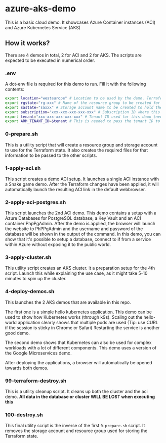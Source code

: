# azure-aks-demo

This is a basic cloud demo. 
It showcases Azure Container instances (ACI) and Azure Kubernetes Service (AKS)

## How it works?

There are 4 demos in total, 2 for ACI and 2 for AKS.
The scripts are expected to be executed in numerical order. 

### .env

A dot-env file is required for this demo to run. Fill it with the following contents: 

``` bash
export location="westeurope" # Location to be used by the demo. Terraform resources might get created outside of this!
export rgstate="rg-xxx" # Name of the resource group to be created for the storage account below
export sastate="saxxx" # Storage account name to be created to hold the terraform state for this demo
export subscription="xxx-xxx-xxx-xxx-xxx" # Subscription ID where this demo needs to be deployed
export tenant="xxx-xxx-xxx-xxx-xxx" # Tenant ID used for this demo (needed for some TF configuration)
export ARM_TENANT_ID=$tenant # This is needed to pass the tenant ID to the Terraform setup. 
```

### 0-prepare.sh

This is a utility script that will create a resource group and storage account to use for the Terraform state. 
It also creates the required files for that information to be passed to the other scripts. 

### 1-apply-aci.sh

This script creates a demo ACI setup. 
It launches a single ACI instance with a Snake game demo. 
After the Terraform changes have been applied, it will automatically launch the resulting ACI link in the default webbrowser.

### 2-apply-aci-postgres.sh

This script launches the 2nd ACI demo. 
This demo contains a setup with a Azure Databases for PostgreSQL database, a Key Vault and an ACI container PhpPgAdmin. 
After the demo is applied, the browser will launch the website to PhPPgAdmin and the username and password of the database will be shown in the output of the command. 
In this demo, you can show that it's possible to setup a database, connect to if from a service within Azure without exposing it to the public world.

### 3-apply-cluster.sh

This utility script creates an AKS cluster.
It a preparation setup for the 4th script.
Launch this while explaining the use case, as it might take 5-10 minutes to spin up the cluster. 

### 4-deploy-demos.sh

This launches the 2 AKS demos that are available in this repo. 

The first one is a simple hello kubernetes application. 
This demo can be used to show how Kubernetes works (through k9s). 
Scaling out the hello-world application clearly shows that multiple pods are used (Tip: use CURL if the session is sticky in Chrome or Safari)
Restarting the service is another good demo. 

The second demo shows that Kubernetes can also be used for complex workloads with a lot of different components. 
This demo uses a version of the Google Microservices demo. 

After deploying the applications, a browser will automatically be opened towards both demos. 

### 99-terraform-destroy.sh

This is a utility cleanup script. 
It cleans up both the cluster and the aci demo.
**All data in the database or cluster WILL BE LOST when executing this**

### 100-destroy.sh

This final utility script is the inverse of the first `0-prepare.sh` script. 
It removes the storage account and resource group used for storing the Terraform state.